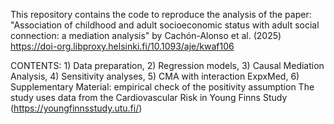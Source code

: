 This repository contains the code to reproduce the analysis of the paper: "Association of childhood and adult socioeconomic status with adult social connection: a mediation analysis" by Cachón-Alonso et al. (2025) https://doi-org.libproxy.helsinki.fi/10.1093/aje/kwaf106 

CONTENTS: 1) Data preparation, 2) Regression models, 3) Causal Mediation Analysis, 4) Sensitivity analyses, 5) CMA with interaction ExpxMed, 6) Supplementary Material: empirical check of the positivity assumption
The study uses data from the Cardiovascular Risk in Young Finns Study (https://youngfinnsstudy.utu.fi/)
